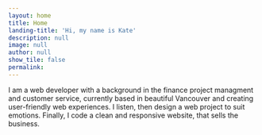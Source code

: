 ```yaml
---
layout: home
title: Home
landing-title: 'Hi, my name is Kate'
description: null
image: null
author: null
show_tile: false
permalink:
---
```


I am a web developer with a background in the finance project managment and customer service, currently based in beautiful Vancouver and creating user-friendly web experiences. I listen, then design a web project to suit emotions. Finally, I code a clean and responsive website, that sells the business.
